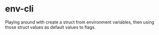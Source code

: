 # env-cli

Playing around with create a struct from environment variables, then using those struct values as default values to flags.